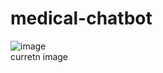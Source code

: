 # medical-chatbot  
![image](https://github.com/bibasrairockz/medical-chatbot/assets/130794180/393d9a39-e168-4999-aeac-8eba2488fe87)  
curretn image
